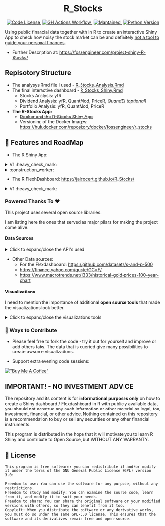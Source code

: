 <div align="center">
  <h1>R_Stocks</h1>
</div>



<div align="center">
  <a href="https://github.com/JAlcocerT/R_Stocks?tab=GPL-3.0-1-ov-file" style="margin-right: 5px;">
    <img alt="Code License" src="https://img.shields.io/badge/License-GPLv3-blue.svg" />
  </a>
  <a href="https://github.com/JAlcocerT/R_Stocks/actions/workflows/build_shiny.yml" style="margin-right: 5px;">
    <img alt="GH Actions Workflow" src="https://github.com/JAlcocerT/R_Stocks/actions/workflows/build_shiny.yml/badge.svg" />
  </a>
  <a href="https://GitHub.com/JAlcocerT/R_Stocks/graphs/commit-activity" style="margin-right: 5px;">
    <img alt="Mantained" src="https://img.shields.io/badge/Maintained%3F-no-grey.svg" />
  </a>
  <a href="https://cran.r-project.org/web/packages/shiny/index.html">
    <img alt="Python Version" src="https://img.shields.io/badge/r-4.1.2-blue.svg" />
  </a>
</div>

Using public financial data together with in R to create an interactive Shiny App to check how noisy the stock market can be and definitely [not a tool to guide your personal finances](https://github.com/JAlcocerT/R_Stocks#important---no-investment-advice).

* Further Description at: <https://fossengineer.com/project-shiny-R-Stocks/>

## Repisotory Structure

* The analysys Rmd file I used - [R_Stocks_Analysis.Rmd](https://github.com/JAlcocerT/R_Stocks/blob/main/R_Stocks_Analysis.Rmd)
* The final interactive dashboard - [R_Stocks_Shiny.Rmd](https://github.com/JAlcocerT/R_Stocks/blob/main/R_Stocks_Shiny.Rmd)
    * Stocks Analysis: yfR
    * Dividend Analysis: yfR, QuantMod, PriceR, *QuandDl (optional)*
    * Portfolio Analysis: yfR, QuantMod, PriceR
* **The R-Stocks App:**
    * [Docker and the R-Stocks Shiny App](https://fossengineer.com/building-r-shiny-apps-container-image-with-docker/)
    * Versioning of the Docker Images: <https://hub.docker.com/repository/docker/fossengineer/r_stocks>

## 🎯 Features and RoadMap

* The R Shiny App:

<details>
  <summary>V1  :heavy_check_mark:</summary>
  &nbsp;

* Visualize historical trends on the specified stocks/index
* Visualize the dividend trends on different stocks, considering the different splits over the time 
* Portfolio Analysis - Check how the valuation and dividend of a given number of stocks initially
* Improve UI 

* V1.1: Selecting the stocks as environment variable in docker-compose.yml

</details>

<details>
  <summary>:construction_worker:</summary>
  &nbsp;

* Add Re-Investment capability
* To try the Shinylive package

</details>

* The R FlexhDashboard: <https://jalcocert.github.io/R_Stocks/>

<details>
  <summary>V1  :heavy_check_mark:</summary>
  &nbsp;

* Given SP500 historical data, to **classify months as per 'boom/burst'**

</details>


### Powered Thanks To ❤️

This project uses several open source libraries. 

I am listing here the ones that served as major pilars for making the project come alive.
#### Data Sources

<details>
  <summary>Click to expand/close the API's used</summary>
  &nbsp;

* <https://github.com/ropensci/yfR>
    * [Discovering the yfR package](https://fossengineer.com/r-yfR-package-guide/)
* <https://github.com/stevecondylios/priceR>
    * [Querying currency pairs with PriceR](https://fossengineer.com/r-priceR-package-guide/)
* <https://github.com/joshuaulrich/quantmod>
    * [My guide for QuantMod Package](https://fossengineer.com/r-Quantmod-package-guide/)
* <https://github.com/quandl/quandl-r>
    * [Using the quandl R Package](https://fossengineer.com/r-quandl-package-guide/)

</details>

* Other Data sources:
    * For the Flexdashboard: <https://github.com/datasets/s-and-p-500>
    * <https://finance.yahoo.com/quote/GC=F/> 
    * <https://www.macrotrends.net/1333/historical-gold-prices-100-year-chart>


#### Visualizations

I need to mention the importance of additional **open source tools** that made the visualizations look better.

<details>
  <summary>Click to expand/close the visualizations tools</summary>
  &nbsp;

* <https://github.com/plotly/plotly.R>
* <https://github.com/rstudio/shiny>
* <https://bootswatch.com/>
* <https://github.com/rstudio/bslib>
* <https://r-graph-gallery.com/38-rcolorbrewers-palettes.html>

</details>


### :loudspeaker: Ways to Contribute

* Please feel free to fork the code - try it out for yourself and improve or add others tabs. The data that is queried give many possibilities to create awsome visualizations.

* Support extra evening code sessions:

[!["Buy Me A Coffee"](https://www.buymeacoffee.com/assets/img/custom_images/orange_img.png)](https://www.buymeacoffee.com/FossEngineer)

## IMPORTANT! - NO INVESTMENT ADVICE

The repository and its content is for **informational purposes only** on how to create a Shiny dashboard / Flexdashboard in R with publicly available data, you should not construe any such information or other material as legal, tax, investment, financial, or other advice. Nothing contained on this repository is a recommendation to buy or sell any securities or any other financial instruments.

This program is distributed in the hope that it will motivate you to learn R Shiny and contribute to Open Source, but WITHOUT ANY WARRANTY.

## :scroll: License

    This program is free software; you can redistribute it and/or modify
    it under the terms of the GNU General Public License (GPL) version 3.0:

    Freedom to use: You can use the software for any purpose, without any restrictions.
    Freedom to study and modify: You can examine the source code, learn from it, and modify it to suit your needs.
    Freedom to share: You can share the original software or your modified versions with others, so they can benefit from it too.
    Copyleft: When you distribute the software or any derivative works, you must do so under the same GPL-3.0 license. This ensures that the software and its derivatives remain free and open-source.